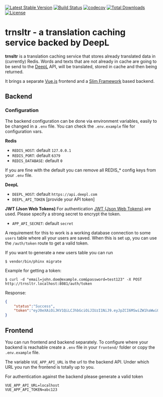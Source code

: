 [![Latest Stable Version](https://poser.pugx.org/codedge/trnsltr/v/stable?format=flat-square)](https://packagist.org/packages/codedge/trnsltr)
[![Build Status](https://travis-ci.org/codedge/trnsltr.svg?branch=master)](https://travis-ci.org/codedge/trnsltr)
[![codecov](https://codecov.io/gh/codedge/trnsltr/branch/master/graph/badge.svg)](https://codecov.io/gh/codedge/trnsltr)
[![Total Downloads](https://poser.pugx.org/codedge/trnsltr/downloads?format=flat-square)](https://packagist.org/packages/codedge/trnsltr)
[![License](https://poser.pugx.org/codedge/trnsltr/license?format=flat-square)](https://packagist.org/packages/codedge/trnsltr)

# trnsltr - a translation caching service backed by DeepL

**trnsltr** is a translation caching service that stores already translated data in (currently) Redis. Words and texts
that are not already in cache are going to be send to the [DeepL](https://www.deepl.com) API, will be translated, stored
in cache and then being returned.

It brings a separate [Vue.js](https://vuejs.org/) frontend and a [Slim Framework](https://www.slimframework.com) based backend.

## Backend

### Configuration

The backend configuration can be done via environment variables, easily to be changed in a `.env` file. You can check
the `.env.example` file for configuration vars.

**Redis**
* `REDIS_HOST`: default `127.0.0.1`
* `REDIS_PORT`: default `6379`
* `REDIS_DATABASE`: default `0` 

If you are fine with the default you can remove all REDIS_* config keys from your `.env` file.

**DeepL**
* `DEEPL_HOST`: default `https://api.deepl.com`
* `DEEPL_API_TOKEN` [provide your API token]

**JWT (Json Web Tokens)**
For authentication [JWT (Json Web Tokens)](https://jwt.io/) are used. Please specify a strong secret to encrypt the token.

* `APP_API_SECRET`: default `secret`

A requirement for this to work is a working database connection to some `users` table where all your users are saved.
When this is set up, you can use the `/auth/token` route to get a valid token.

If you want to generate a new users table you can run

```shell
$ vendor/bin/phinx migrate
```

Example for getting a token:
```shell
$ curl -d "email=john.doe@example.com&password=test123" -X POST http://trnsltr.localhost:8081/auth/token
```
Response:
```json
{
    "status":"Success",
    "token":"eyJ0eXAiOiJKV1QiLCJhbGciOiJIUzI1NiJ9.eyJpZCI6MSwiZW1haWwiOiJobEBpbnF1ZW5jZS5jb20ifQ.qVLAR8MtHKxg38sCu7sWRZVjLdsd4eONHah4_HcrnHE"
}
```


## Frontend

You can run frontend and backend separately. To configure where your backend is reachable create a `.env` file in your `frontend/` folder
or copy the `.env.example` file.

The variable `VUE_APP_API_URL` is the url to the backend API. Under which URL you run the frontend is totally up to you.

For authentication against the backend please generate a valid token 

```shell
VUE_APP_API_URL=localhost
VUE_APP_API_TOKEN=abc123
```


